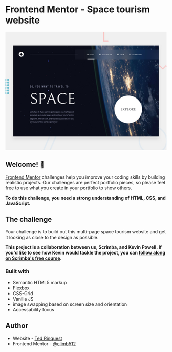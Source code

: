 # Frontend Mentor - Space tourism website

![Design preview for the Space tourism website coding challenge](./preview.jpg)

## Welcome! 👋

[Frontend Mentor](https://www.frontendmentor.io) challenges help you improve your coding skills by building realistic projects. Our challenges are perfect portfolio pieces, so please feel free to use what you create in your portfolio to show others.

**To do this challenge, you need a strong understanding of HTML, CSS, and JavaScript.**

## The challenge

Your challenge is to build out this multi-page space tourism website and get it looking as close to the design as possible.

**This project is a collaboration between us, Scrimba, and Kevin Powell. If you'd like to see how Kevin would tackle the project, you can [follow along on Scrimba's free course](https://scrimba.com/learn/spacetravel).**


### Built with

- Semantic HTML5 markup
- Flexbox
- CSS-Grid
- Vanilla JS
- <picture> image swapping based on screen size and orientation
- Accessability focus 

## Author

- Website - [Ted Rinquest](https://cnxwebdesign.com/)
- Frontend Mentor - [@climb512](https://www.frontendmentor.io/profile/climb512)
